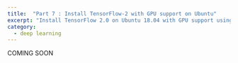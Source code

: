 ```yaml
---
title:  "Part 7 : Install TensorFlow-2 with GPU support on Ubuntu"
excerpt: "Install TensorFlow 2.0 on Ubuntu 18.04 with GPU support using Docker without a headache"
category:
  - deep learning
---
```




COMING SOON
